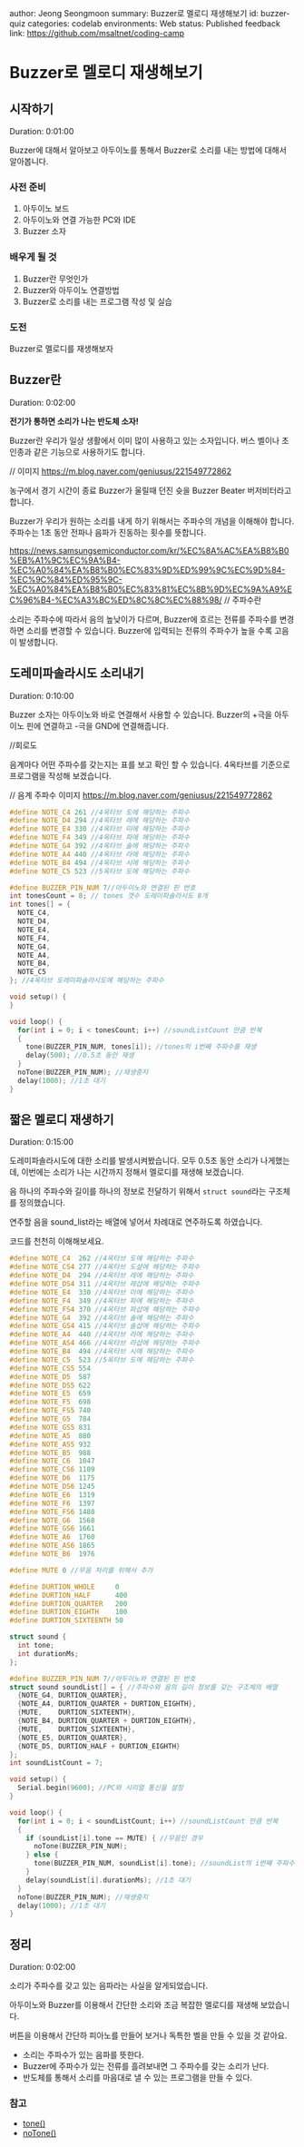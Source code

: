 author: Jeong Seongmoon
summary: Buzzer로 멜로디 재생해보기
id: buzzer-quiz
categories: codelab
environments: Web
status: Published
feedback link: https://github.com/msaltnet/coding-camp

# Buzzer로 멜로디 재생해보기

## 시작하기
Duration: 0:01:00

Buzzer에 대해서 알아보고 아두이노를 통해서 Buzzer로 소리를 내는 방법에 대해서 알아봅니다.

### 사전 준비
1. 아두이노 보드
1. 아두이노와 연결 가능한 PC와 IDE
1. Buzzer 소자

### 배우게 될 것
1. Buzzer란 무엇인가
1. Buzzer와 아두이노 연결방법
1. Buzzer로 소리를 내는 프로그램 작성 및 실습

### 도전
Buzzer로 멜로디를 재생해보자

## Buzzer란
Duration: 0:02:00

**전기가 통하면 소리가 나는 반도체 소자!**

Buzzer란 우리가 일상 생활에서 이미 많이 사용하고 있는 소자입니다. 버스 벨이나 초인종과 같은 기능으로 사용하기도 합니다.

// 이미지 
https://m.blog.naver.com/geniusus/221549772862

<aside class="positive">
농구에서 경기 시간이 종료 Buzzer가 울릴때 던진 슛을 Buzzer Beater 버저비터라고 합니다.
</aside>

Buzzer가 우리가 원하는 소리를 내게 하기 위해서는 주파수의 개념을 이해해야 합니다. 주파수는 1초 동안 전파나 음파가 진동하는 횟수를 뜻합니다.

https://news.samsungsemiconductor.com/kr/%EC%8A%AC%EA%B8%B0%EB%A1%9C%EC%9A%B4-%EC%A0%84%EA%B8%B0%EC%83%9D%ED%99%9C%EC%9D%84-%EC%9C%84%ED%95%9C-%EC%A0%84%EA%B8%B0%EC%83%81%EC%8B%9D%EC%9A%A9%EC%96%B4-%EC%A3%BC%ED%8C%8C%EC%88%98/
// 주파수란

소리는 주파수에 따라서 음의 높낮이가 다르며, Buzzer에 흐르는 전류를 주파수를 변경하면 소리를 변경할 수 있습니다. Buzzer에 입력되는 전류의 주파수가 높을 수록 고음이 발생합니다.

## 도레미파솔라시도 소리내기
Duration: 0:10:00

Buzzer 소자는 아두이노와 바로 연결해서 사용할 수 있습니다. Buzzer의 +극을 아두이노 핀에 연결하고 -극을 GND에 연결해줍니다.

//회로도

음계마다 어떤 주파수를 갖는지는 표를 보고 확인 할 수 있습니다. 4옥타브를 기준으로 프로그램을 작성해 보겠습니다.

// 음계 주파수 이미지
https://m.blog.naver.com/geniusus/221549772862

```c
#define NOTE_C4 261 //4옥타브 도에 해당하는 주파수
#define NOTE_D4 294 //4옥타브 레에 해당하는 주파수
#define NOTE_E4 330 //4옥타브 미에 해당하는 주파수
#define NOTE_F4 349 //4옥타브 파에 해당하는 주파수
#define NOTE_G4 392 //4옥타브 솔에 해당하는 주파수
#define NOTE_A4 440 //4옥타브 라에 해당하는 주파수
#define NOTE_B4 494 //4옥타브 시에 해당하는 주파수
#define NOTE_C5 523 //5옥타브 도에 해당하는 주파수

#define BUZZER_PIN_NUM 7//아두이노와 연결된 핀 번호
int tonesCount = 8; // tones 갯수 도레미파솔라시도 8개
int tones[] = {
  NOTE_C4,
  NOTE_D4,
  NOTE_E4,
  NOTE_F4,
  NOTE_G4,
  NOTE_A4,
  NOTE_B4,
  NOTE_C5
}; //4옥타브 도레미파솔라시도에 해당하는 주파수

void setup() {
}

void loop() {
  for(int i = 0; i < tonesCount; i++) //soundListCount 만큼 반복
  {
    tone(BUZZER_PIN_NUM, tones[i]); //tones의 i번째 주파수를 재생
    delay(500); //0.5초 동안 재생
  }
  noTone(BUZZER_PIN_NUM); //재생중지
  delay(1000); //1초 대기
}
```

## 짧은 멜로디 재생하기
Duration: 0:15:00

도레미파솔라시도에 대한 소리를 발생시켜봤습니다.
모두 0.5초 동안 소리가 나게했는데, 이번에는 소리가 나는 시간까지 정해서 멜로디를 재생해 보겠습니다.

음 하나의 주파수와 길이를 하나의 정보로 전달하기 위해서 `struct sound`라는 구조체를 정의했습니다.

연주할 음을 sound_list라는 배열에 넣어서 차례대로 연주하도록 하였습니다.

코드를 천천히 이해해보세요.

```c
#define NOTE_C4  262 //4옥타브 도에 해당하는 주파수
#define NOTE_CS4 277 //4옥타브 도샾에 해당하는 주파수 
#define NOTE_D4  294 //4옥타브 레에 해당하는 주파수
#define NOTE_DS4 311 //4옥타브 레샵에 해당하는 주파수
#define NOTE_E4  330 //4옥타브 미에 해당하는 주파수
#define NOTE_F4  349 //4옥타브 파에 해당하는 주파수
#define NOTE_FS4 370 //4옥타브 파샵에 해당하는 주파수
#define NOTE_G4  392 //4옥타브 솔에 해당하는 주파수
#define NOTE_GS4 415 //4옥타브 솔샵에 해당하는 주파수
#define NOTE_A4  440 //4옥타브 라에 해당하는 주파수
#define NOTE_AS4 466 //4옥타브 라샵에 해당하는 주파수
#define NOTE_B4  494 //4옥타브 시에 해당하는 주파수
#define NOTE_C5  523 //5옥타브 도에 해당하는 주파수
#define NOTE_CS5 554
#define NOTE_D5  587
#define NOTE_DS5 622
#define NOTE_E5  659
#define NOTE_F5  698
#define NOTE_FS5 740
#define NOTE_G5  784
#define NOTE_GS5 831
#define NOTE_A5  880
#define NOTE_AS5 932
#define NOTE_B5  988
#define NOTE_C6  1047
#define NOTE_CS6 1109
#define NOTE_D6  1175
#define NOTE_DS6 1245
#define NOTE_E6  1319
#define NOTE_F6  1397
#define NOTE_FS6 1480
#define NOTE_G6  1568
#define NOTE_GS6 1661
#define NOTE_A6  1760
#define NOTE_AS6 1865
#define NOTE_B6  1976

#define MUTE 0 //무음 처리를 위해서 추가

#define DURTION_WHOLE     0
#define DURTION_HALF      400
#define DURTION_QUARTER   200
#define DURTION_EIGHTH    100
#define DURTION_SIXTEENTH 50

struct sound {
  int tone;
  int durationMs;
};

#define BUZZER_PIN_NUM 7//아두이노와 연결된 핀 번호
struct sound soundList[] = { //주파수와 음의 길이 정보를 갖는 구조체의 배열
  {NOTE_G4, DURTION_QUARTER},
  {NOTE_A4, DURTION_QUARTER + DURTION_EIGHTH},
  {MUTE,    DURTION_SIXTEENTH},
  {NOTE_B4, DURTION_QUARTER + DURTION_EIGHTH},
  {MUTE,    DURTION_SIXTEENTH},
  {NOTE_E5, DURTION_QUARTER},
  {NOTE_D5, DURTION_HALF + DURTION_EIGHTH}
};
int soundListCount = 7;

void setup() {
  Serial.begin(9600); //PC와 시리얼 통신을 설정
}

void loop() {
  for(int i = 0; i < soundListCount; i++) //soundListCount 만큼 반복
  {
    if (soundList[i].tone == MUTE) { //무음인 경우
      noTone(BUZZER_PIN_NUM);
    } else {
      tone(BUZZER_PIN_NUM, soundList[i].tone); //soundList의 i번째 주파수를 재생
    }
    delay(soundList[i].durationMs); //1초 대기
  }
  noTone(BUZZER_PIN_NUM); //재생중지
  delay(1000); //1초 대기
}
```

## 정리
Duration: 0:02:00

소리가 주파수를 갖고 있는 음파라는 사실을 알게되었습니다.

아두이노와 Buzzer를 이용해서 간단한 소리와 조금 복잡한 멜로디를 재생해 보았습니다.

버튼을 이용해서 간단하 피아노를 만들어 보거나 독특한 벨을 만들 수 있을 것 같아요.

- 소리는 주파수가 있는 음파를 뜻한다.
- Buzzer에 주파수가 있는 전류를 흘려보내면 그 주파수를 갖는 소리가 난다.
- 반도체를 통해서 소리를 마음대로 낼 수 있는 프로그램을 만들 수 있다.

### 참고
- [tone()](https://www.arduino.cc/reference/ko/language/functions/advanced-io/tone/)
- [noTone()](https://www.arduino.cc/reference/ko/language/functions/advanced-io/notone/)
